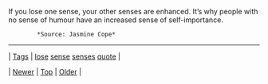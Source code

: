 <!--
title: If you lose one sense, your other senses are enhanced. It&rsquo;s why people with no sense of humour have an increased sense of self-importance.
date: 2020-06-28T15:27:00.227Z
tags: lose, sense, senses, quote
-->




If you lose one sense, your other senses are enhanced. It’s why people with no sense of humour have an increased sense of self-importance.

            *Source: Jasmine Cope*

<!--BOTTOM-POST-NAVIGATION-->
---

| [Tags](tags.md) | [lose](tag-lose.md) [sense](tag-sense.md) [senses](tag-senses.md) [quote](tag-quote.md) |

| [Newer](72114958490.md) | [Top](index.md) | [Older](72115101605.md) |